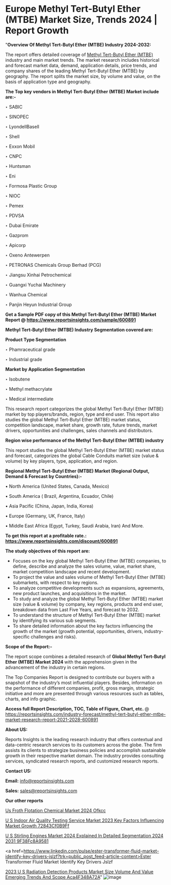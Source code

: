 # Europe Methyl Tert-Butyl Ether (MTBE) Market Size, Trends 2024 | Report Growth

"<strong>Overview Of Methyl Tert-Butyl Ether (MTBE) Industry 2024-2032:</strong>

The report offers detailed coverage of <a href=https://www.reportsinsights.com/sample/600891>Methyl Tert-Butyl Ether (MTBE)</a> industry and main market trends. The market research includes historical and forecast market data, demand, application details, price trends, and company shares of the leading Methyl Tert-Butyl Ether (MTBE) by geography. The report splits the market size, by volume and value, on the basis of application type and geography.

<strong>The Top key vendors in Methyl Tert-Butyl Ether (MTBE) Market include are:- </strong>

‣ SABIC

‣ SINOPEC

‣ LyondellBasell

‣ Shell

‣ Exxon Mobil

‣ CNPC

‣ Huntsman

‣ Eni

‣ Formosa Plastic Group

‣ NIOC

‣ Pemex

‣ PDVSA

‣ Dubai Emirate

‣ Gazprom

‣ Apicorp

‣ Oxeno Antewerpen

‣ PETRONAS Chemicals Group Berhad (PCG)

‣ Jiangsu Xinhai Petrochemical

‣ Guangxi Yuchai Machinery

‣ Wanhua Chemical

‣ Panjin Heyun Industrial Group

<strong>Get a Sample PDF copy of this Methyl Tert-Butyl Ether (MTBE) Market Report </strong><strong>@ <a href=https://www.reportsinsights.com/sample/600891 style=color:#0000ff;>https://www.reportsinsights.com/sample/600891</a> </strong>

<strong>Methyl Tert-Butyl Ether (MTBE) Industry Segmentation covered are:</strong>

<strong>Product Type Segmentation</strong>

‣ Phamraceutical grade

‣ Industrial grade

<strong>Market by Application Segmentation</strong>

‣ Isobutene

‣ Methyl methacrylate

‣ Medical intermediate

This research report categorizes the global Methyl Tert-Butyl Ether (MTBE) market by top players/brands, region, type and end user. This report also studies the global Methyl Tert-Butyl Ether (MTBE) market status, competition landscape, market share, growth rate, future trends, market drivers, opportunities and challenges, sales channels and distributors.

<strong>Region wise performance of the Methyl Tert-Butyl Ether (MTBE) industry</strong><strong> </strong>

This report studies the global Methyl Tert-Butyl Ether (MTBE) market status and forecast, categorizes the global Cable Conduits market size (value &amp; volume) by key players, type, application, and region. 

<strong>Regional Methyl Tert-Butyl Ether (MTBE) Market (Regional Output, Demand &amp; Forecast by Countries):-</strong>

• North America (United States, Canada, Mexico)

• South America ( Brazil, Argentina, Ecuador, Chile)

• Asia Pacific (China, Japan, India, Korea)

• Europe (Germany, UK, France, Italy)

• Middle East Africa (Egypt, Turkey, Saudi Arabia, Iran) And More.

<strong>To get this report at a profitable rate.: <a href=https://www.reportsinsights.com/discount/600891 style=color:#0000ff;>https://www.reportsinsights.com/discount/600891</a></strong>

<strong>The study objectives of this report are:</strong>
<ul>
  <li>Focuses on the key global Methyl Tert-Butyl Ether (MTBE) companies, to define, describe and analyze the sales volume, value, market share, market competition landscape and recent development.</li>
  <li>To project the value and sales volume of Methyl Tert-Butyl Ether (MTBE) submarkets, with respect to key regions.</li>
  <li>To analyze competitive developments such as expansions, agreements, new product launches, and acquisitions in the market.</li>
  <li>To study and analyze the global Methyl Tert-Butyl Ether (MTBE) market size (value &amp; volume) by company, key regions, products and end user, breakdown data from Last Five Years, and forecast to 2032.</li>
  <li>To understand the structure of Methyl Tert-Butyl Ether (MTBE) market by identifying its various sub segments.</li>
  <li>To share detailed information about the key factors influencing the growth of the market (growth potential, opportunities, drivers, industry-specific challenges and risks).</li>
</ul>
<strong>Scope of the Report:-</strong><strong> </strong>

The report scope combines a detailed research of <strong>Global Methyl Tert-Butyl Ether (MTBE) Market 2024 </strong>with the apprehension given in the advancement of the industry in certain regions.

The Top Companies Report is designed to contribute our buyers with a snapshot of the industry’s most influential players. Besides, information on the performance of different companies, profit, gross margin, strategic initiative and more are presented through various resources such as tables, charts, and info graphic.

<strong>Access full Report Description, TOC, Table of Figure, Chart, etc. </strong>@   <a href=https://reportsinsights.com/industry-forecast/methyl-tert-butyl-ether-mtbe-market-research-report-2021-2028-600891 style=color:#0000ff;>https://reportsinsights.com/industry-forecast/methyl-tert-butyl-ether-mtbe-market-research-report-2021-2028-600891</a>

<strong>About US:</strong>

Reports Insights is the leading research industry that offers contextual and data-centric research services to its customers across the globe. The firm assists its clients to strategize business policies and accomplish sustainable growth in their respective market domain. The industry provides consulting services, syndicated research reports, and customized research reports.

<strong>Contact US:</strong>

<p class=""""><b>Email:</b> <a href=mailto:info@reportsinsights.com>info@reportsinsights.com</a></p>
<p class=""""><b>Sales:</b> <a href=mailto:sales@reportsinsights.com>sales@reportsinsights.com</a></p>

<strong>Our other reports</strong>

<a href=https://www.linkedin.com/pulse/us-froth-flotation-chemical-market-2024-ofkcc/>Us Froth Flotation Chemical Market 2024 Ofkcc</a>

<a href=https://medium.com/@reportinsights.ja/u-s-indoor-air-quality-testing-service-market-2023-key-factors-influencing-market-growth-72843cf0b9ff>U S Indoor Air Quality Testing Service Market 2023 Key Factors Influencing Market Growth 72843Cf0B9Ff</a>

<a href=https://medium.com/@sharanidhi229/u-s-stirling-engines-market-2024-explained-in-detailed-segmentation-2024-2031-9f38fc8a9581>U S Stirling Engines Market 2024 Explained In Detailed Segmentation 2024 2031 9F38Fc8A9581</a>

<a href=https://www.linkedin.com/pulse/ester-transformer-fluid-market-identify-key-drivers-jslzf?trk=public_post_feed-article-content>Ester Transformer Fluid Market Identify Key Drivers Jslzf</a>

<a href=https://medium.com/@reportsinsights23/2023-u-s-radiation-detection-products-market-size-volume-and-value-emerging-trends-and-scope-aca4f348a72a>2023 U S Radiation Detection Products Market Size Volume And Value Emerging Trends And Scope Aca4F348A72A</a>"
![image](https://github.com/Reportsinsights123/RIgrowth/assets/158415881/ccc6854e-0c4c-48b6-89ec-4234428fbe5a)
